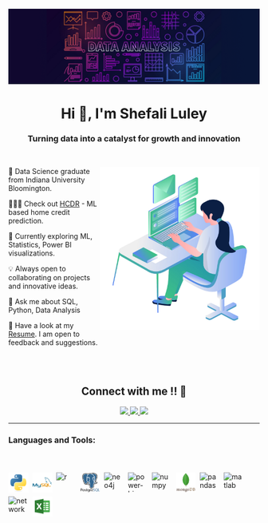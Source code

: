 [![MasterHead](./media/banner.png)](https://www.linkedin.com/in/shefali-luley/)

<h1 align="center">Hi 👋, I'm Shefali Luley</h1>
<h3 align="center">Turning data into a catalyst for growth and innovation</h3>

<br/>

<p>
    <img align="right" alt="Coding" width="320" src="./media/avatar.png" />

📖 Data Science graduate from Indiana University Bloomington.

🧑🏻‍💻 Check out [HCDR](https://github.com/ShefaliL/Home-Credit-Default-Risk) - ML based home credit prediction.

🧐 Currently exploring ML, Statistics, Power BI visualizations.

💡 Always open to collaborating on projects and innovative ideas.

💬 Ask me about SQL, Python, Data Analysis

📄 Have a look at my [Resume](https://drive.google.com/file/d/1b0_2QrOx0Exgsp6T-2O0fYRf1oPrXblJ/view?usp=sharing). I am open to feedback and suggestions.

</p>
<br/>

<br/>
<h2 align="center">Connect with me !! 🤝</h2>

<p align="center">
	<a href="https://www.linkedin.com/in/shefali-luley/" target="_blank" >
		<img src="https://img.shields.io/badge/LinkedIn-0077B5?style=for-the-badge&logo=linkedin&logoColor=white" />
	<!-- </a>
        <a href="https://shubhambhagat.com" target="_blank" >
		<img src="https://img.shields.io/badge/portfolio-1AA260?style=for-the-badge&logo=About.me&logoColor=white" />
	</a> -->
        <a href="mailto:shefaliluley@gmail.com" target="_blank" >
		<img src="https://img.shields.io/badge/Gmail-D14836?style=for-the-badge&logo=gmail&logoColor=white" />
	</a>
    <a href="https://medium.com/@shefaliluley" target="_blank" >
		<img src="https://img.shields.io/badge/Medium-12100E?style=for-the-badge&logo=medium&logoColor=white" />
	</a>
</p>

<!-- <p>Aside from my technical background, you will see me playing guitar, sketching portraits, or cooking. Outside of work, I've been working as a freelance music producer and have collaborated with different music enthusiasts on their projects. </p> -->

<hr/>
<h3 align="left">Languages and Tools:</h3>
<br/>

<p align="left">

<!-- <img align="left" src="https://raw.githubusercontent.com/devicons/devicon/master/icons/java/java-original.svg" alt="java" width="40" height="40" style="padding-right:8px; padding-top:8px"/> -->

<img align="left" src="https://raw.githubusercontent.com/devicons/devicon/master/icons/python/python-original.svg" alt="python" width="40" height="40" style="padding-right:8px; padding-top:8px"/>

<img align="left" src="https://raw.githubusercontent.com/devicons/devicon/master/icons/mysql/mysql-original-wordmark.svg" alt="mysql" width="40" height="40" style="padding-right:8px; padding-top:8px"/>

<img align="left" src="https://cdn.jsdelivr.net/gh/devicons/devicon/icons/r/r-original.svg" alt="r" width="40" height="40" style="padding-right:8px; padding-top:8px"/>

<img align="left" src="https://raw.githubusercontent.com/devicons/devicon/master/icons/postgresql/postgresql-original-wordmark.svg" alt="postgresql" width="40" height="40" style="padding-right:8px; padding-top:8px"/>

<img align="left" src="https://cdn.jsdelivr.net/gh/devicons/devicon/icons/neo4j/neo4j-original-wordmark.svg" alt="neo4j" width="40" height="40" style="padding-right:8px; padding-top:8px"/>

<img align="left" width="40" height="40" src="https://img.icons8.com/color/48/power-bi.png" alt="power-bi" style="padding-right:8px; padding-top:8px"/>

<img align="left" src="https://cdn.jsdelivr.net/gh/devicons/devicon/icons/numpy/numpy-original.svg" alt="numpy" width="40" height="40" style="padding-right:8px; padding-top:8px"/>

<img align="left" src="https://raw.githubusercontent.com/devicons/devicon/master/icons/mongodb/mongodb-original-wordmark.svg" alt="mongodb" width="40" height="40" style="padding-right:8px; padding-top:8px"/>

<img align="left" src="https://cdn.jsdelivr.net/gh/devicons/devicon/icons/pandas/pandas-original-wordmark.svg" alt="pandas" width="40" height="40" style="padding-right:8px; padding-top:8px"/>

<img align="left" src="https://cdn.jsdelivr.net/gh/devicons/devicon/icons/matlab/matlab-original.svg" alt="matlab" width="40" height="40" style="padding-right:8px; padding-top:8px"/>

<img align="left" src="https://cdn.jsdelivr.net/gh/devicons/devicon/icons/networkx/networkx-original.svg" alt="networkx" width="40" height="40" style="padding-right:8px; padding-top:8px"/>

<img align="left" src="./media/excel.png" alt="networkx" width="40" height="40" style="padding-right:8px; padding-top:8px"/>

</p>


